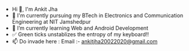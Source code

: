 - Hi 👋, I'm Ankit Jha
- 🏫 I'm currently pursuing my BTech in Electronics and Communication Engineering at NIT Jamshedpur
- 🌱 I’m currently learning Web and Android Development
- ✅ Green ticks unstablizes the entropy of my keyboard!!
- 📫 Do invade here : Email :- ankitjha20022020@gmail.com

<!---
AnkitJha25/AnkitJha25 is a ✨ special ✨ repository because its `README.md` (this file) appears on your GitHub profile.
You can click the Preview link to take a look at your changes.
--->
